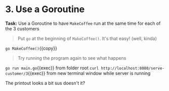 # 3. Use a Goroutine

**Task:** Use a Goroutine to have `MakeCoffee` run at the same time for each of the 3 customers

> Put `go` at the beginning of `MakeCoffee()`. It's that easy! (well, kinda)

`go MakeCoffee()`{{copy}}

> Try running the program again to see what happens

`go run main.go`{{exec}} from folder root
`curl http://localhost:8080/serve-customer/3`{{exec}} from new terminal window while server is running

The printout looks a bit sus doesn't it?
